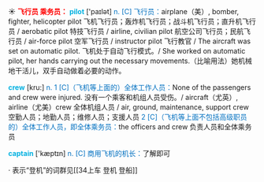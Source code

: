 ☀ <font color="red">**飞行员 乘务员：**</font>
<font color="sky blue">**pilot**</font> ['paɪlət] 
<font color="#0070c0">n. [C] 飞行员：</font>airplane（美）, bomber, fighter, helicopter pilot 飞机飞行员；轰炸机飞行员；战斗机飞行员；直升机飞行员 / aerobatic pilot 特技飞行员 / airline, civilian pilot 航空公司飞行员；民航飞行员 / air-force pilot 空军飞行员 / instructor pilot 飞行教官 / The aircraft was set on automatic pilot. 飞机处于自动飞行模式。/ She worked on automatic pilot, her hands carrying out the necessary movements.（比喻用法）她机械地干活儿，双手自动做着必要的动作。

<font color="sky blue">**crew**</font> [kru:] 
<font color="#0070c0">n. 1 [C]（飞机等上面的）全体工作人员：</font>None of the passengers and crew were injured. 没有一个乘客和机组人员受伤。/ aircraft（尤英）, airline（尤美）crew 全体机组人员 / air, ground, maintenance, support crew 空勤人员；地勤人员；维修人员；支援人员 <font color="#0070c0">2 [C]（飞机等上面不包括高级职员的）全体工作人员，即全体乘务员：</font>the officers and crew 负责人员和全体乘务员

<font color="sky blue">**captain**</font> ['kæptɪn] 
<font color="#0070c0">n. [C] 商用飞机的机长：</font>了解即可

· 表示“登机”的词群见[[34上车 登机 登船]]
